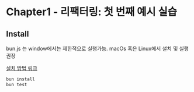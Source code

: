 # Chapter1 - 리팩터링: 첫 번째 예시 실습


## Install
bun.js 는 window에서는 제한적으로 실행가능. 
macOs 혹은 Linux에서 설치 및 실행 권장

[설치 방법 링크](https://bun.sh/docs/installation#windows)

```bash
bun install
bun test
```
